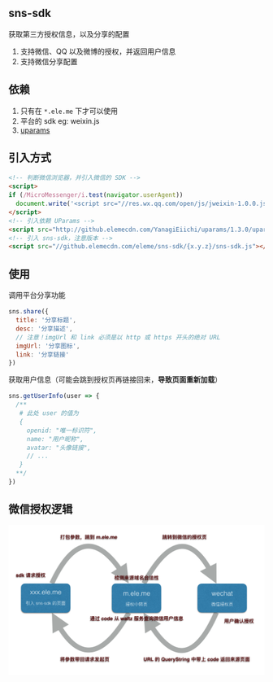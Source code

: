 ## sns-sdk

获取第三方授权信息，以及分享的配置

1. 支持微信、QQ 以及微博的授权，并返回用户信息
2. 支持微信分享配置

## 依赖

1. 只有在 `*.ele.me` 下才可以使用
2. 平台的 sdk eg: weixin.js
3. [uparams](https://github.com/YanagiEiichi/uparams)

## 引入方式

```html
<!-- 判断微信浏览器，并引入微信的 SDK -->
<script>
if (/MicroMessenger/i.test(navigator.userAgent))
  document.write('<script src="//res.wx.qq.com/open/js/jweixin-1.0.0.js"><\/script>')
</script>
<!-- 引入依赖 UParams -->
<script src="http://github.elemecdn.com/YanagiEiichi/uparams/1.3.0/uparams.min.js"></script>
<!-- 引入 sns-sdk，注意版本 -->
<script src="//github.elemecdn.com/eleme/sns-sdk/{x.y.z}/sns-sdk.js"></script>
```

## 使用

调用平台分享功能

```js
sns.share({
  title: '分享标题',
  desc: '分享描述',
  // 注意！imgUrl 和 link 必须是以 http 或 https 开头的绝对 URL
  imgUrl: '分享图标',
  link: '分享链接'
})
```

获取用户信息（可能会跳到授权页再链接回来，**导致页面重新加载**）

```js
sns.getUserInfo(user => {
  /**
   # 此处 user 的值为
   {
     openid: "唯一标识符",
     name: "用户昵称",
     avatar: "头像链接",
     // ...
   }
  **/
})
```

## 微信授权逻辑

<img src="logic-of-wechat.png" width="699" />
